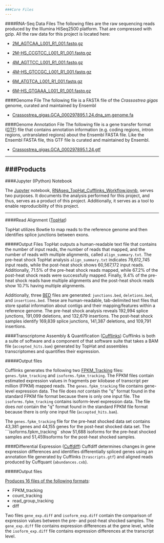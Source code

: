 ```yaml
---
###Core Files
---
```

####RNA-Seq Data Files
The following files are the raw sequencing reads produced by the Illumina HiSeq2500 platform.  That are compressed with gzip. All the raw data for this project is located here: 

* [2M_AGTCAA_L001_R1_001.fastq.gz](http://owl.fish.washington.edu/nightingales/C_gigas/2M_AGTCAA_L001_R1_001.fastq.gz)

* [2M-HS_CCGTCC_L001_R1_001.fastq.gz](http://owl.fish.washington.edu/nightingales/C_gigas/2M-HS_CCGTCC_L001_R1_001.fastq.gz)

* [4M_AGTTCC_L001_R1_001.fastq.gz](http://owl.fish.washington.edu/nightingales/C_gigas/4M_AGTTCC_L001_R1_001.fastq.gz)

* [4M-HS_GTCCGC_L001_R1_001.fastq.gz](http://owl.fish.washington.edu/nightingales/C_gigas/4M-HS_GTCCGC_L001_R1_001.fastq.gz)

* [6M_ATGTCA_L001_R1_001.fastq.gz](http://owl.fish.washington.edu/nightingales/C_gigas/6M_ATGTCA_L001_R1_001.fastq.gz)

* [6M-HS_GTGAAA_L001_R1_001.fastq.gz](http://owl.fish.washington.edu/nightingales/C_gigas/6M-HS_GTGAAA_L001_R1_001.fastq.gz)

####Genome File
The following file is a FASTA file of the <em>Crassostrea gigas</em> genome, curated and maintained by Ensembl

* [Crassostrea_gigas.GCA_000297895.1.24.dna_sm.genome.fa](http://eagle.fish.washington.edu/trilobite/Crassostrea_gigas_ensembl_tracks/Crassostrea_gigas.GCA_000297895.1.24.fa)

####Genome Annotation File
The following file is a gene transfer format ([GTF](http://uswest.ensembl.org/info/website/upload/gff.html?redirect=no)) file that contains annotation information (e.g. coding regions, intron regions, untranslated regions) about the Ensembl FASTA file.  Like the Ensembl FASTA file, this GTF file is curated and maintained by Ensembl.

* [Crassostrea_gigas.GCA_000297895.1.24.gtf](http://eagle.fish.washington.edu/trilobite/Crassostrea_gigas_ensembl_tracks/Crassostrea_gigas.GCA_000297895.1.24.gtf)

---
###Products
---

####Jupyter (IPython) Notebook

The [Jupyter](http://ipython.org/) notebook, [RNAseq_TopHat_Cufflinks_Workflow.ipynb](http://nbviewer.ipython.org/github/kubu4/fish546_2015/blob/master/Course_Project/RNAseq_TopHat_Cufflinks_Workflow.ipynb),  serves two purposes. It documents the analysis performed for this project, and thus, serves as a product of this project. Additionally, it serves as a tool to enable reproducibility of this project.

---

####Read Alignment ([TopHat](http://ccb.jhu.edu/software/tophat/index.shtml))

TopHat utilizes Bowtie to map reads to the reference genome and then identifies splice junctions between exons.

#####Output Files
TopHat outputs a human-readable text file that contains the number of input reads, the number of reads that mapped, and the number of reads with multiple alignments, called ```align_summary.txt```. The pre-heat shock TopHat analysis ```align_summary.txt``` indicates 76,612,745 input reads, while the post-heat shock shows 60,567,172 input reads. Additionally, 71.5% of the pre-heat shock reads mapped, while 67.2% of the post-heat shock reads were successfully mapped. Finally, 9.4% of the pre-heat shock reads have multiple alignments and the post-heat shock reads show 10.7% having multiple alignments.

Additionally, three [BED](genome.ucsc.edu/FAQ/FAQformat.html#format1) files are generated: ```junctions.bed```, ```deletions.bed```, and ```insertions.bed```. These are human-readable, tab-delimited text files that store spatial information about contigs and their mapping/features within a reference genome. The pre-heat shock analysis reveals 192,994 splice junctions, 191,099 deletions, and 132,679 insertions. The post-heat shock samples identify 169,839 splice junctions, 141,387 deletions, and 109,791 insertions.

####Transcriptome Assembly & Quantification ([Cufflinks](http://cole-trapnell-lab.github.io/cufflinks/cufflinks/index.html))
Cufflinks is both a suite of software and a component of that software suite that takes a BAM file (```accepted_hits.bam```) generated by TopHat and assembles transcriptomes and quantifies their expression.

#####Output files

Cufflinks generates the following two [FPKM_Tracking](http://www.broadinstitute.org/cancer/software/genepattern/gp_guides/file-formats/sections/fpkm_tracking) files: ```genes.fpkm_tracking``` and ```isoforms.fpkm_tracking```. The FPKM files contain estimated expression values in fragments per kilobase of transcript per million (FPKM) mapped reads. The ```genes.fpkm_tracking``` file contains gene-level expression data. The file does <em>not</em> contain the "q" format found in the standard FPKM file format because there is only one input file. The ```isoforms.fpkm_tracking``` contains isoform-level expression data. The file does <em>not</em> contain the "q" format found in the standard FPKM file format because there is only one input file (```accepted_hits.bam```).

The ```genes.fpkm_tracking``` file for the pre-heat shocked data set contains 43,381 genes and 44,155 genes for the post-heat shocked data set. The ```isoforms.fpkm_tracking`` show 51,688 isoforms for the pre-heat shocked samples and 51,459isoforms for the post-heat shocked samples.

####Differential Expression ([Cuffdiff](http://cole-trapnell-lab.github.io/cufflinks/cuffdiff/index.html))
Cuffdiff determines changes in gene expression differences and identifies differentially spliced genes using an annotation file generated by Cufflinks (```trascripts.gtf```) and aligned reads produced by Cuffquant (```abundances.cxb```).

#####Output files

[Produces 16 files of the following formats](http://cole-trapnell-lab.github.io/cufflinks/cuffdiff/index.html):
* FPKM_tracking
* count_tracking
* read_group_tracking
* diff

Two files ```gene_exp.diff``` and ```isoform_exp.diff``` contain the comparison of expression values between the pre- and post-heat shocked samples. The ```gene_exp.diff``` file contains expression differences at the gene level, while the ```isoform_exp.diff``` file contains expression differences at the transcript level.

